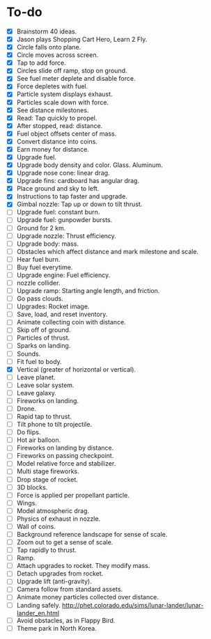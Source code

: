 # To-do

- [x] Brainstorm 40 ideas.
- [x] Jason plays Shopping Cart Hero, Learn 2 Fly.
- [x] Circle falls onto plane.
- [x] Circle moves across screen.
- [x] Tap to add force.
- [x] Circles slide off ramp, stop on ground.
- [x] See fuel meter deplete and disable force.
- [x] Force depletes with fuel.
- [x] Particle system displays exhaust.
- [x] Particles scale down with force.
- [x] See distance milestones.
- [x] Read:  Tap quickly to propel.
- [x] After stopped, read: distance.
- [x] Fuel object offsets center of mass.
- [x] Convert distance into coins.
- [x] Earn money for distance.
- [x] Upgrade fuel.
- [x] Upgrade body density and color.  Glass.  Aluminum.
- [x] Upgrade nose cone:  linear drag.
- [x] Upgrade fins:  cardboard has angular drag.
- [x] Place ground and sky to left.
- [x] Instructions to tap faster and upgrade.
- [x] Gimbal nozzle:  Tap up or down to tilt thrust.
- [ ] Upgrade fuel:  constant burn.
- [ ] Upgrade fuel:  gunpowder bursts.
- [ ] Ground for 2 km.
- [ ] Upgrade nozzle:  Thrust efficiency.
- [ ] Upgrade body:  mass.
- [ ] Obstacles which affect distance and mark milestone and scale.
- [ ] Hear fuel burn.
- [ ] Buy fuel everytime.
- [ ] Upgrade engine:  Fuel efficiency.
- [ ] nozzle collider.
- [ ] Upgrade ramp:  Starting angle length, and friction.
- [ ] Go pass clouds.
- [ ] Upgrades:  Rocket image.
- [ ] Save, load, and reset inventory.
- [ ] Animate collecting coin with distance.
- [ ] Skip off of ground.
- [ ] Particles of thrust.
- [ ] Sparks on landing.
- [ ] Sounds.
- [ ] Fit fuel to body.
- [x] Vertical (greater of horizontal or vertical).
- [ ] Leave planet.
- [ ] Leave solar system.
- [ ] Leave galaxy.
- [ ] Fireworks on landing.
- [ ] Drone.
- [ ] Rapid tap to thrust.
- [ ] Tilt phone to tilt projectile.
- [ ] Do flips.
- [ ] Hot air balloon.
- [ ] Fireworks on landing by distance.
- [ ] Fireworks on passing checkpoint.
- [ ] Model relative force and stabilizer.
- [ ] Multi stage fireworks.
- [ ] Drop stage of rocket.
- [ ] 3D blocks.
- [ ] Force is applied per propellant particle.
- [ ] Wings.
- [ ] Model atmospheric drag.
- [ ] Physics of exhaust in nozzle.
- [ ] Wall of coins.
- [ ] Background reference landscape for sense of scale.
- [ ] Zoom out to get a sense of scale.
- [ ] Tap rapidly to thrust.
- [ ] Ramp.
- [ ] Attach upgrades to rocket.  They modify mass.
- [ ] Detach upgrades from rocket.
- [ ] Upgrade lift (anti-gravity).
- [ ] Camera follow from standard assets.
- [ ] Animate money particles collected over distance.
- [ ] Landing safely. <http://phet.colorado.edu/sims/lunar-lander/lunar-lander_en.html>
- [ ] Avoid obstacles, as in Flappy Bird.
- [ ] Theme park in North Korea.
